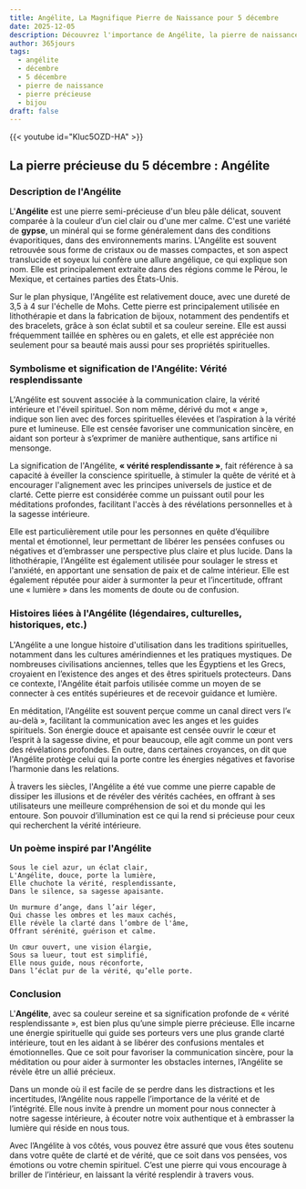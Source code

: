 ```yaml
---
title: Angélite, La Magnifique Pierre de Naissance pour 5 décembre
date: 2025-12-05
description: Découvrez l'importance de Angélite, la pierre de naissance du 5 décembre qui symbolise Vérité resplendissante. Laissez sa beauté et sa signification illuminer votre journée.
author: 365jours
tags:
  - angélite
  - décembre
  - 5 décembre
  - pierre de naissance
  - pierre précieuse
  - bijou
draft: false
---
```


{{< youtube id="Kluc5OZD-HA" >}}

## La pierre précieuse du 5 décembre : Angélite

### Description de l'Angélite

L'**Angélite** est une pierre semi-précieuse d'un bleu pâle délicat, souvent comparée à la couleur d’un ciel clair ou d'une mer calme. C'est une variété de **gypse**, un minéral qui se forme généralement dans des conditions évaporitiques, dans des environnements marins. L'Angélite est souvent retrouvée sous forme de cristaux ou de masses compactes, et son aspect translucide et soyeux lui confère une allure angélique, ce qui explique son nom. Elle est principalement extraite dans des régions comme le Pérou, le Mexique, et certaines parties des États-Unis.

Sur le plan physique, l'Angélite est relativement douce, avec une dureté de 3,5 à 4 sur l'échelle de Mohs. Cette pierre est principalement utilisée en lithothérapie et dans la fabrication de bijoux, notamment des pendentifs et des bracelets, grâce à son éclat subtil et sa couleur sereine. Elle est aussi fréquemment taillée en sphères ou en galets, et elle est appréciée non seulement pour sa beauté mais aussi pour ses propriétés spirituelles.

### Symbolisme et signification de l'Angélite: Vérité resplendissante

L'Angélite est souvent associée à la communication claire, la vérité intérieure et l'éveil spirituel. Son nom même, dérivé du mot « ange », indique son lien avec des forces spirituelles élevées et l’aspiration à la vérité pure et lumineuse. Elle est censée favoriser une communication sincère, en aidant son porteur à s’exprimer de manière authentique, sans artifice ni mensonge.

La signification de l'Angélite, **« vérité resplendissante »**, fait référence à sa capacité à éveiller la conscience spirituelle, à stimuler la quête de vérité et à encourager l'alignement avec les principes universels de justice et de clarté. Cette pierre est considérée comme un puissant outil pour les méditations profondes, facilitant l'accès à des révélations personnelles et à la sagesse intérieure.

Elle est particulièrement utile pour les personnes en quête d’équilibre mental et émotionnel, leur permettant de libérer les pensées confuses ou négatives et d’embrasser une perspective plus claire et plus lucide. Dans la lithothérapie, l'Angélite est également utilisée pour soulager le stress et l'anxiété, en apportant une sensation de paix et de calme intérieur. Elle est également réputée pour aider à surmonter la peur et l’incertitude, offrant une « lumière » dans les moments de doute ou de confusion.

### Histoires liées à l'Angélite (légendaires, culturelles, historiques, etc.)

L'Angélite a une longue histoire d'utilisation dans les traditions spirituelles, notamment dans les cultures amérindiennes et les pratiques mystiques. De nombreuses civilisations anciennes, telles que les Égyptiens et les Grecs, croyaient en l’existence des anges et des êtres spirituels protecteurs. Dans ce contexte, l'Angélite était parfois utilisée comme un moyen de se connecter à ces entités supérieures et de recevoir guidance et lumière.

En méditation, l'Angélite est souvent perçue comme un canal direct vers l’« au-delà », facilitant la communication avec les anges et les guides spirituels. Son énergie douce et apaisante est censée ouvrir le cœur et l’esprit à la sagesse divine, et pour beaucoup, elle agit comme un pont vers des révélations profondes. En outre, dans certaines croyances, on dit que l'Angélite protège celui qui la porte contre les énergies négatives et favorise l’harmonie dans les relations.

À travers les siècles, l'Angélite a été vue comme une pierre capable de dissiper les illusions et de révéler des vérités cachées, en offrant à ses utilisateurs une meilleure compréhension de soi et du monde qui les entoure. Son pouvoir d’illumination est ce qui la rend si précieuse pour ceux qui recherchent la vérité intérieure.

### Un poème inspiré par l'Angélite

	Sous le ciel azur, un éclat clair,  
	L'Angélite, douce, porte la lumière,  
	Elle chuchote la vérité, resplendissante,  
	Dans le silence, sa sagesse apaisante.
	
	Un murmure d’ange, dans l’air léger,  
	Qui chasse les ombres et les maux cachés,  
	Elle révèle la clarté dans l’ombre de l'âme,  
	Offrant sérénité, guérison et calme.
	
	Un cœur ouvert, une vision élargie,  
	Sous sa lueur, tout est simplifié,  
	Elle nous guide, nous réconforte,  
	Dans l’éclat pur de la vérité, qu’elle porte.

### Conclusion

L'**Angélite**, avec sa couleur sereine et sa signification profonde de « vérité resplendissante », est bien plus qu’une simple pierre précieuse. Elle incarne une énergie spirituelle qui guide ses porteurs vers une plus grande clarté intérieure, tout en les aidant à se libérer des confusions mentales et émotionnelles. Que ce soit pour favoriser la communication sincère, pour la méditation ou pour aider à surmonter les obstacles internes, l’Angélite se révèle être un allié précieux.

Dans un monde où il est facile de se perdre dans les distractions et les incertitudes, l’Angélite nous rappelle l’importance de la vérité et de l’intégrité. Elle nous invite à prendre un moment pour nous connecter à notre sagesse intérieure, à écouter notre voix authentique et à embrasser la lumière qui réside en nous tous.

Avec l’Angélite à vos côtés, vous pouvez être assuré que vous êtes soutenu dans votre quête de clarté et de vérité, que ce soit dans vos pensées, vos émotions ou votre chemin spirituel. C’est une pierre qui vous encourage à briller de l’intérieur, en laissant la vérité resplendir à travers vous.